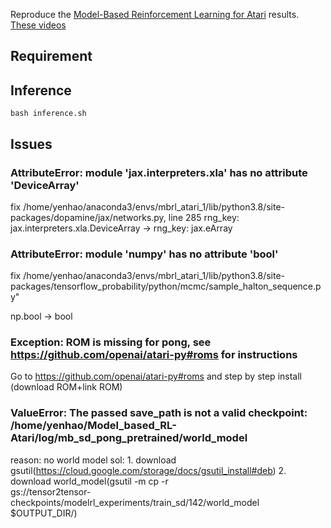 Reproduce the [Model-Based Reinforcement Learning for Atari](https://arxiv.org/abs/1903.00374) results. [These videos](https://sites.google.com/corp/view/modelbasedrlatari/home)

## Requirement


## Inference
```
bash inference.sh
```

## Issues
### AttributeError: module 'jax.interpreters.xla' has no attribute 'DeviceArray'
fix /home/yenhao/anaconda3/envs/mbrl_atari_1/lib/python3.8/site-packages/dopamine/jax/networks.py, line 285
rng_key: jax.interpreters.xla.DeviceArray -> rng_key: jax.eArray


### AttributeError: module 'numpy' has no attribute 'bool'
fix /home/yenhao/anaconda3/envs/mbrl_atari_1/lib/python3.8/site-packages/tensorflow_probability/python/mcmc/sample_halton_sequence.py"

np.bool -> bool

### Exception: ROM is missing for pong, see https://github.com/openai/atari-py#roms for instructions

Go to https://github.com/openai/atari-py#roms and step by step install (download ROM+link ROM)

### ValueError: The passed save_path is not a valid checkpoint: /home/yenhao/Model_based_RL-Atari/log/mb_sd_pong_pretrained/world_model

reason: no world model
sol: 1. download gsutil(https://cloud.google.com/storage/docs/gsutil_install#deb) 2. download world_model(gsutil -m cp -r \
  gs://tensor2tensor-checkpoints/modelrl_experiments/train_sd/142/world_model \
  $OUTPUT_DIR/)